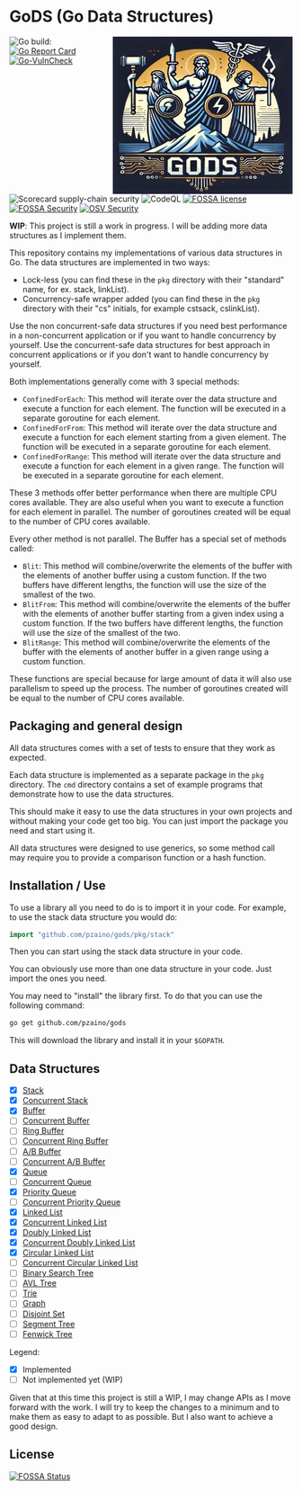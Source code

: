 # GoDS (Go Data Structures)

<img align="right" width="320" height="280"
 src="https://raw.githubusercontent.com/pzaino/gods/main/images/logo.png" alt="GoDS Logo">

![Go build: ](https://github.com/pzaino/gods/actions/workflows/go.yml/badge.svg)
[![Go Report Card](https://goreportcard.com/badge/github.com/pzaino/gods)](https://goreportcard.com/report/github.com/pzaino/gods)
[![Go-VulnCheck](https://github.com/pzaino/gods/actions/workflows/go-vulncheck.yml/badge.svg)](https://github.com/pzaino/gods/actions/workflows/go-vulncheck.yml)
![Scorecard supply-chain security](https://github.com/pzaino/gods/actions/workflows/scorecard.yml/badge.svg)
![CodeQL](https://github.com/pzaino/gods/actions/workflows/codeql.yml/badge.svg)
[![FOSSA license](https://app.fossa.com/api/projects/git%2Bgithub.com%2Fpzaino%2Fgods.svg?type=shield&issueType=license)](https://app.fossa.com/projects/git%2Bgithub.com%2Fpzaino%2Fgods?ref=badge_shield&issueType=license)
[![FOSSA Security](https://app.fossa.com/api/projects/git%2Bgithub.com%2Fpzaino%2Fgods.svg?type=shield&issueType=security)](https://app.fossa.com/projects/git%2Bgithub.com%2Fpzaino%2Fgods?ref=badge_shield&issueType=security)
[![OSV Security](https://github.com/pzaino/gods/actions/workflows/osv-scanner.yml/badge.svg)](https://github.com/pzaino/gods/actions/workflows/osv-scanner.yml/badge.svg)

**WIP**: This project is still a work in progress. I will be adding more data structures as I implement them.

This repository contains my implementations of various data structures in Go. The data structures are implemented in two ways:

- Lock-less (you can find these in the `pkg` directory with their "standard"
 name, for ex. stack, linkList).
- Concurrency-safe wrapper added (you can find these in the `pkg` directory
 with their "cs" initials, for example cstsack, cslinkList).

Use the non concurrent-safe data structures if you need best performance
in a non-concurrent application or if you want to handle concurrency by
yourself. Use the concurrent-safe data structures for best approach in
concurrent applications or if you don't want to handle concurrency by
yourself.

Both implementations generally come with 3 special methods:

- `ConfinedForEach`: This method will iterate over the data structure and
execute a function for each element. The function will be executed in a
separate goroutine for each element.
- `ConfinedForFrom`: This method will iterate over the data structure and
execute a function for each element starting from a given element. The
function will be executed in a separate goroutine for each element.
- `ConfinedForRange`: This method will iterate over the data structure and
execute a function for each element in a given range. The function will be
executed in a separate goroutine for each element.

These 3 methods offer better performance when there are multiple CPU cores
available. They are also useful when you want to execute a function for each
element in parallel. The number of goroutines created will be equal to the
number of CPU cores available.

Every other method is not parallel. The Buffer has a special set of methods
called:

- `Blit`: This method will combine/overwrite the elements of the buffer with
the elements of another buffer using a custom function. If the two buffers
have different lengths, the function will use the size of the smallest of the
two.
- `BlitFrom`: This method will combine/overwrite the elements of the buffer
with the elements of another buffer starting from a given index using a custom
function. If the two buffers have different lengths, the function will use the
size of the smallest of the two.
- `BlitRange`: This method will combine/overwrite the elements of the buffer
with the elements of another buffer in a given range using a custom function.

These functions are special because for large amount of data it will also use
parallelism to speed up the process. The number of goroutines created will be
equal to the number of CPU cores available.

## Packaging and general design

All data structures comes with a set of tests to ensure that they work as
 expected.

Each data structure is implemented as a separate package in the `pkg`
directory. The `cmd` directory contains a set of example programs that
 demonstrate how to use the data structures.

This should make it easy to use the data structures in your own projects and
 without making your code get too big. You can just import the package you
  need and start using it.

All data structures were designed to use generics, so some method call may
 require you to provide a comparison function or a hash function.

## Installation / Use

To use a library all you need to do is to import it in your code. For example,
to use the stack data structure you would do:

```go
import "github.com/pzaino/gods/pkg/stack"
```

Then you can start using the stack data structure in your code.

You can obviously use more than one data structure in your code. Just import
the ones you need.

You may need to "install" the library first. To do that you can use the
following command:

```bash
go get github.com/pzaino/gods
```

This will download the library and install it in your `$GOPATH`.

## Data Structures

- [x] [Stack](./pkg/stack)
- [x] [Concurrent Stack](./pkg/csstack)
- [x] [Buffer](./pkg/buffer)
- [ ] [Concurrent Buffer](./pkg/csbuffer)
- [ ] [Ring Buffer](./pkg/ringBuffer)
- [ ] [Concurrent Ring Buffer](./pkg/csringBuffer)
- [ ] [A/B Buffer](./pkg/abBuffer)
- [ ] [Concurrent A/B Buffer](./pkg/csabBuffer)
- [x] [Queue](./pkg/queue)
- [ ] [Concurrent Queue](./pkg/csqueue)
- [x] [Priority Queue](./pkg/pqueue)
- [ ] [Concurrent Priority Queue](./pkg/cspqueue)
- [x] [Linked List](./pkg/linkList)
- [x] [Concurrent Linked List](./pkg/cslinkList)
- [x] [Doubly Linked List](./pkg/dlinkList)
- [x] [Concurrent Doubly Linked List](./pkg/csdlinkList)
- [x] [Circular Linked List](./pkg/circularLinkList)
- [ ] [Concurrent Circular Linked List](./pkg/cscircularLinkList)
- [ ] [Binary Search Tree](./pkg/binarySearchTree)
- [ ] [AVL Tree](./pkg/avlTree)
- [ ] [Trie](./pkg/trie)
- [ ] [Graph](./pkg/graph)
- [ ] [Disjoint Set](./pkg/disjointSet)
- [ ] [Segment Tree](./pkg/segmentTree)
- [ ] [Fenwick Tree](./pkg/fenwickTree)

Legend:

- [x] Implemented
- [ ] Not implemented yet (WIP)

Given that at this time this project is still a WIP, I may change APIs as I
 move forward with the work. I will try to keep the changes to a minimum and
  to make them as easy to adapt to as possible. But I also want to achieve a
   good design.

## License

[![FOSSA Status](https://app.fossa.com/api/projects/git%2Bgithub.com%2Fpzaino%2Fgods.svg?type=large)](https://app.fossa.com/projects/git%2Bgithub.com%2Fpzaino%2Fgods?ref=badge_large)
